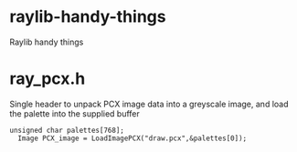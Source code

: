 # raylib-handy-things
Raylib handy things

# ray_pcx.h 
Single header to unpack PCX image data into a greyscale image, and load the palette into the supplied buffer 

```
unsigned char palettes[768];
  Image PCX_image = LoadImagePCX("draw.pcx",&palettes[0]);
```
